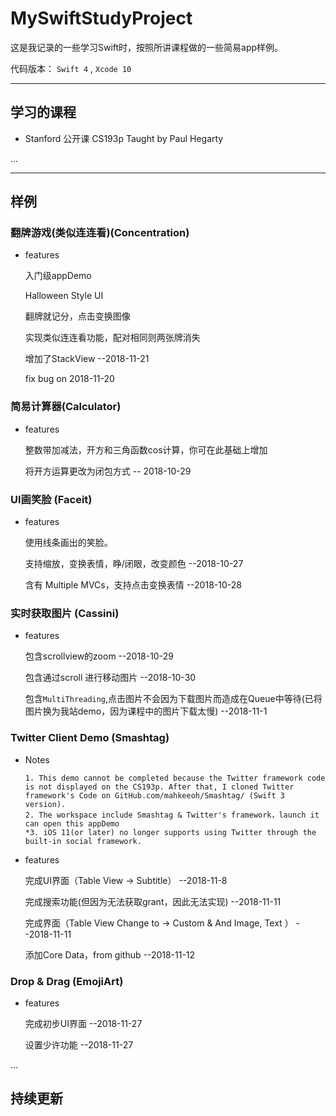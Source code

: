 # MySwiftStudyProject

这是我记录的一些学习Swift时，按照所讲课程做的一些简易app样例。

代码版本： ` Swift 4 ` , ` Xcode 10 `


---

## 学习的课程
 
 + Stanford 公开课 CS193p Taught by Paul Hegarty
 
 ...


---

## 样例
### 翻牌游戏(类似连连看)(Concentration)
+ features

    入门级appDemo
	
    Halloween Style UI 
	
    翻牌就记分，点击变换图像
	
    实现类似连连看功能，配对相同则两张牌消失
	
    增加了StackView --2018-11-21
	
    fix bug on 2018-11-20
	
### 简易计算器(Calculator)
+ features

    整数带加减法，开方和三角函数cos计算，你可在此基础上增加

    将开方运算更改为闭包方式  -- 2018-10-29

### UI画笑脸  (Faceit)
+ features

    使用线条画出的笑脸。

    支持缩放，变换表情，睁/闭眼，改变颜色  --2018-10-27

    含有 Multiple MVCs，支持点击变换表情  --2018-10-28

### 实时获取图片 (Cassini)
+ features

    包含scrollview的zoom --2018-10-29

    包含通过scroll 进行移动图片 --2018-10-30

    包含`MultiThreading`,点击图片不会因为下载图片而造成在Queue中等待(已将图片换为我站demo，因为课程中的图片下载太慢) --2018-11-1
	
### Twitter Client Demo (Smashtag)
+ Notes

      1. This demo cannot be completed because the Twitter framework code is not displayed on the CS193p. After that, I cloned Twitter framework's Code on GitHub.com/mahkeeoh/Smashtag/ (Swift 3 version). 
      2. The workspace include Smashtag & Twitter's framework，launch it can open this appDemo
      *3. iOS 11(or later) no longer supports using Twitter through the built-in social framework.

+ features

    完成UI界面（Table View -> Subtitle） --2018-11-8
	
    完成搜索功能(但因为无法获取grant，因此无法实现) --2018-11-11
	
    完成界面（Table View Change to -> Custom & And Image, Text ） --2018-11-11
	
    添加Core Data，from github --2018-11-12
	
    

### Drop & Drag (EmojiArt)

+ features

    完成初步UI界面  --2018-11-27
    
    设置少许功能   --2018-11-27
    
        

...

持续更新
---


